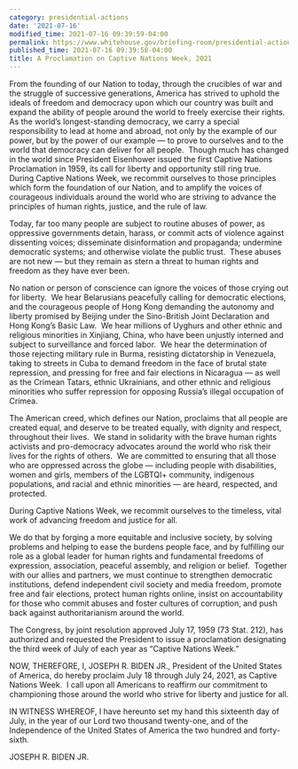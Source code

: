 ```yaml
---
category: presidential-actions
date: '2021-07-16'
modified_time: 2021-07-16 09:39:59-04:00
permalink: https://www.whitehouse.gov/briefing-room/presidential-actions/2021/07/16/a-proclamation-on-captive-nations-week-2021/
published_time: 2021-07-16 09:39:58-04:00
title: A Proclamation on Captive Nations Week, 2021
---
```

 
From the founding of our Nation to today, through the crucibles of war
and the struggle of successive generations, America has strived to
uphold the ideals of freedom and democracy upon which our country was
built and expand the ability of people around the world to freely
exercise their rights.  As the world’s longest-standing democracy, we
carry a special responsibility to lead at home and abroad, not only by
the example of our power, but by the power of our example — to prove to
ourselves and to the world that democracy can deliver for all people. 
Though much has changed in the world since President Eisenhower issued
the first Captive Nations Proclamation in 1959, its call for liberty and
opportunity still ring true.  During Captive Nations Week, we recommit
ourselves to those principles which form the foundation of our Nation,
and to amplify the voices of courageous individuals around the world who
are striving to advance the principles of human rights, justice, and the
rule of law. 

Today, far too many people are subject to routine abuses of power, as
oppressive governments detain, harass, or commit acts of violence
against dissenting voices; disseminate disinformation and propaganda;
undermine democratic systems; and otherwise violate the public trust. 
These abuses are not new — but they remain as stern a threat to human
rights and freedom as they have ever been.

No nation or person of conscience can ignore the voices of those crying
out for liberty.  We hear Belarusians peacefully calling for democratic
elections, and the courageous people of Hong Kong demanding the autonomy
and liberty promised by Beijing under the Sino-British Joint Declaration
and Hong Kong’s Basic Law.  We hear millions of Uyghurs and other ethnic
and religious minorities in Xinjiang, China, who have been unjustly
interned and subject to surveillance and forced labor.  We hear the
determination of those rejecting military rule in Burma, resisting
dictatorship in Venezuela, taking to streets in Cuba to demand freedom
in the face of brutal state repression, and pressing for free and fair
elections in Nicaragua — as well as the Crimean Tatars, ethnic
Ukrainians, and other ethnic and religious minorities who suffer
repression for opposing Russia’s illegal occupation of Crimea.

The American creed, which defines our Nation, proclaims that all people
are created equal, and deserve to be treated equally, with dignity and
respect, throughout their lives.  We stand in solidarity with the brave
human rights activists and pro-democracy advocates around the world who
risk their lives for the rights of others.  We are committed to ensuring
that all those who are oppressed across the globe — including people
with disabilities, women and girls, members of the LGBTQI+ community,
indigenous populations, and racial and ethnic minorities — are heard,
respected, and protected.

During Captive Nations Week, we recommit ourselves to the timeless,
vital work of advancing freedom and justice for all.  

We do that by forging a more equitable and inclusive society, by solving
problems and helping to ease the burdens people face, and by fulfilling
our role as a global leader for human rights and fundamental freedoms of
expression, association, peaceful assembly, and religion or belief. 
Together with our allies and partners, we must continue to strengthen
democratic institutions, defend independent civil society and media
freedom, promote free and fair elections, protect human rights online,
insist on accountability for those who commit abuses and foster cultures
of corruption, and push back against authoritarianism around the world.

The Congress, by joint resolution approved July 17, 1959 (73 Stat. 212),
has authorized and requested the President to issue a proclamation
designating the third week of July of each year as “Captive Nations
Week.” 

NOW, THEREFORE, I, JOSEPH R. BIDEN JR., President of the United States
of America, do hereby proclaim July 18 through July 24, 2021, as Captive
Nations Week.  I call upon all Americans to reaffirm our commitment to
championing those around the world who strive for liberty and justice
for all.

IN WITNESS WHEREOF, I have hereunto set my hand this sixteenth day of
July, in the year of our Lord two thousand twenty-one, and of the
Independence of the United States of America the two hundred and
forty-sixth.  

JOSEPH R. BIDEN JR.

